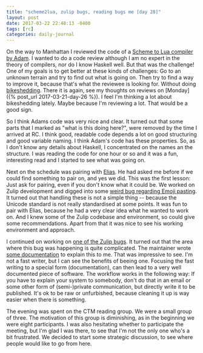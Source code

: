 ```yaml
---
title: "scheme2lua, zulip bugs, reading bugs me [day 28]"
layout: post
date: 2017-03-22 22:48:13 -0400
tags: [rc]
categories: daily-journal
---
```


On the way to Manhattan I reviewed the code of a [Scheme to Lua compiler by Adam](https://github.com/adamrk/scheme2luac). I wanted to do a code review although I am no expert in the theory of compilers, nor do I know Haskell well. But that was the challenge! One of my goals is to get better at these kinds of challenges: Go to an unknown terrain and try to find out what is going on. Then try to find a way to improve it, because that's what the reviewee is looking for. Without doing [bikeshedding](http://phk.freebsd.dk/sagas/bikeshed.html). There it is again, see my thoughts on reviews on [Monday]({% post_url 2017-03-21-day-26 %}). I feel I'm thinking a lot about bikeshedding lately. Maybe because I'm reviewing a lot. That would be a good sign.

So I think Adams code was very nice and clear. It turned out that some parts that I marked as "what is this doing here?", were removed by the time I arrived at RC. I think good, readable code depends a lot on good structuring and good variable naming. I think Adam's code has these properties. So, as I don't know any details about Haskell, I concentrated on the names an the structure. I was reading the code for one hour or so and it was a fun, interesting read and I started to see what was going on.

Next on the schedule was pairing with [Elias](https://github.com/eliasdorneles/).
He had asked me before if we could find something to pair on, and yes we did.
This was the first lesson: Just ask for pairing, even if you don't know what it could be.
We worked on Zulip development and digged into some [weird bug regarding Emoji pasting](https://github.com/zulip/zulip/issues/3460). It turned out that handling these is not a simple thing -- because the Unicode standard is not really standardised at some points.
It was fun to pair with Elias, because he had a very clear idea what he wanted to work on. And I knew some of the Zulip codebase and environment, so could give some recommendations. Apart from that it was nice to see his working environment and approach.

I continued on working on [one of the Zulip bugs](https://github.com/zulip/zulip/issues/3687). It turned out that the area where this bug was happening is quite complicated. The maintainer wrote [some documentation](https://zulip.readthedocs.io/en/latest/hashchange-system.html) to explain this to me. That was impressive to see. I'm not a fast writer, but I can see the benefits of beeing one. Focusing the fast writing to a special form (documentation), can then lead to a very well documented piece of software. The workflow works in the following way: If you have to explain your system to somebody, don't do that in an email or some other form of (semi-)private communication, but directly write it to be published. It's ok to be raw or unfurbished, because cleaning it up is way easier when there is something.

The evening was spent on the CTM reading group. We were a small group of three. The motivation of this group is diminishing, as in the beginning we were eight participants. I was also hesitating whether to participate the meeting, but I'm glad I was there, to see that I'm not the only one who's a bit frustrated. We decided to start some strategic discussion, to see where people would like to go from here.
